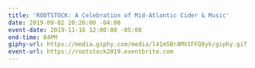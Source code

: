```yaml
---
title: 'ROOTSTOCK: A Celebration of Mid-Atlantic Cider & Music'
date: 2019-09-02 20:26:00 -04:00
event-date: 2019-11-16 12:00:00 -05:00
end-time: 04PM
giphy-url: https://media.giphy.com/media/l41m5BrAMV1FFQ8yk/giphy.gif
event-url: https://rootstock2019.eventbrite.com
---
```



